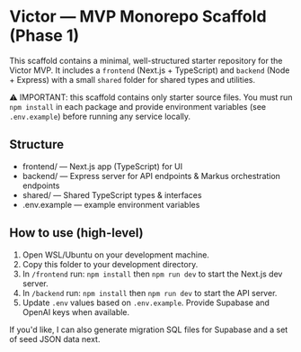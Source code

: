 
# Victor — MVP Monorepo Scaffold (Phase 1)

This scaffold contains a minimal, well-structured starter repository for the Victor MVP.
It includes a `frontend` (Next.js + TypeScript) and `backend` (Node + Express) with a small `shared` folder
for shared types and utilities.

⚠️ IMPORTANT: this scaffold contains only starter source files. You must run `npm install` in each package
and provide environment variables (see `.env.example`) before running any service locally.

## Structure
- frontend/      — Next.js app (TypeScript) for UI
- backend/       — Express server for API endpoints & Markus orchestration endpoints
- shared/        — Shared TypeScript types & interfaces
- .env.example   — example environment variables

## How to use (high-level)
1. Open WSL/Ubuntu on your development machine.
2. Copy this folder to your development directory.
3. In `/frontend` run: `npm install` then `npm run dev` to start the Next.js dev server.
4. In `/backend` run: `npm install` then `npm run dev` to start the API server.
5. Update `.env` values based on `.env.example`. Provide Supabase and OpenAI keys when available.

If you'd like, I can also generate migration SQL files for Supabase and a set of seed JSON data next.
